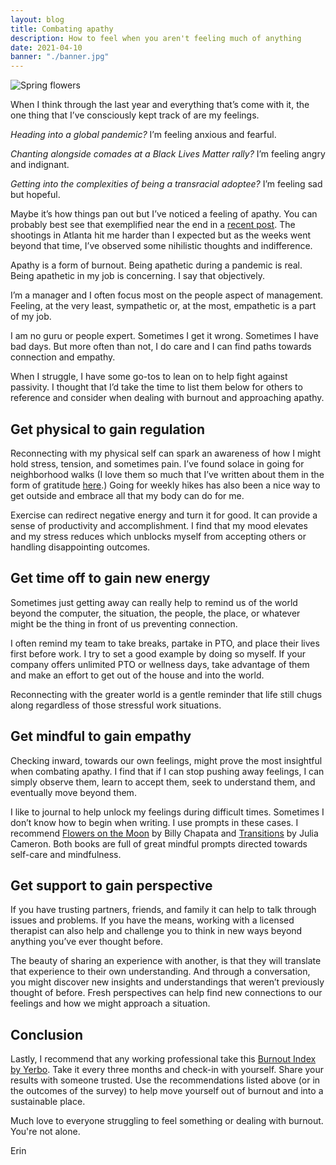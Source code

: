 ```yaml
---
layout: blog
title: Combating apathy
description: How to feel when you aren't feeling much of anything
date: 2021-04-10
banner: "./banner.jpg"
---
```


<img class="responsive-img-no-shadow" src="/images/uploads/2021-04-10/flowers_1.jpg" alt="Spring flowers" />

When I think through the last year and everything that’s come with it, the one thing that I’ve consciously kept track of are my feelings. 

*Heading into a global pandemic?* I’m feeling anxious and fearful.  

*Chanting alongside comades at a Black Lives Matter rally?* I’m feeling angry and indignant. 

*Getting into the complexities of being a transracial adoptee?* I’m feeling sad but hopeful. 

Maybe it’s how things pan out but I’ve noticed a feeling of apathy. You can probably best see that exemplified near the end in a [recent post](https://erinthoughts.com/a-week-of-feelings/). The shootings in Atlanta hit me harder than I expected but as the weeks went beyond that time, I’ve observed some nihilistic thoughts and indifference.

Apathy is a form of burnout. Being apathetic during a pandemic is real. Being apathetic in my job is concerning. I say that objectively. 

I’m a manager and I often focus most on the people aspect of management. Feeling, at the very least, sympathetic or, at the most, empathetic is a part of my job. 

I am no guru or people expert. Sometimes I get it wrong. Sometimes I have bad days. But more often than not, I do care and I can find paths towards connection and empathy. 

When I struggle, I have some go-tos to lean on to help fight against passivity. I thought that I’d take the time to list them below for others to reference and consider when dealing with burnout and approaching apathy.

## Get physical to gain regulation

Reconnecting with my physical self can spark an awareness of how I might hold stress, tension, and sometimes pain. I’ve found solace in going for neighborhood walks (I love them so much that I’ve written about them in the form of gratitude [here](https://erinthoughts.com/gratitude-walks/).) Going for weekly hikes has also been a nice way to get outside and embrace all that my body can do for me.

Exercise can redirect negative energy and turn it for good. It can provide a sense of productivity and accomplishment. I find that my mood elevates and my stress reduces which unblocks myself from accepting others or handling disappointing outcomes.

## Get time off to gain new energy

Sometimes just getting away can really help to remind us of the world beyond the computer, the situation, the people, the place, or whatever might be the thing in front of us preventing connection. 

I often remind my team to take breaks, partake in PTO, and place their lives first before work. I try to set a good example by doing so myself. If your company offers unlimited PTO or wellness days, take advantage of them and make an effort to get out of the house and into the world.

Reconnecting with the greater world is a gentle reminder that life still chugs along regardless of those stressful work situations.

## Get mindful to gain empathy

Checking inward, towards our own feelings, might prove the most insightful when combating apathy. I find that if I can stop pushing away feelings, I can simply observe them, learn to accept them, seek to understand them, and eventually move beyond them.

I like to journal to help unlock my feelings during difficult times. Sometimes I don’t know how to begin when writing. I use prompts in these cases. I recommend [Flowers on the Moon](https://www.amazon.com/Flowers-Moon-Billy-Chapata/dp/1524860417) by Billy Chapata and [Transitions](https://www.amazon.com/Transitions-Prayers-Declarations-Changing-Life/dp/0874779952/ref=sr_1_1?crid=2LTIFFYY9PH18&dchild=1&keywords=transitions+julia+cameron&qid=1618082413&s=books&sprefix=transitions+julia+%2Cstripbooks%2C170&sr=1-1) by Julia Cameron. Both books are full of great mindful prompts directed towards self-care and mindfulness.

## Get support to gain perspective

If you have trusting partners, friends, and family it can help to talk through issues and problems. If you have the means, working with a licensed therapist can also help and challenge you to think in new ways beyond anything you’ve ever thought before. 

The beauty of sharing an experience with another, is that they will translate that experience to their own understanding. And through a conversation, you might discover new insights and understandings that weren’t previously thought of before. Fresh perspectives can help find new connections to our feelings and how we might approach a situation.

## Conclusion

Lastly, I recommend that any working professional take this [Burnout Index by Yerbo](http://burnoutindex.yerbo.co). Take it every three months and check-in with yourself. Share your results with someone trusted. Use the recommendations listed above (or in the outcomes of the survey) to help move yourself out of burnout and into a sustainable place.

Much love to everyone struggling to feel something or dealing with burnout. You're not alone.

Erin
